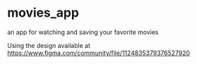 # movies_app

an app for watching and saving your favorite movies

Using the design available at https://www.figma.com/community/file/1124835379376527920
